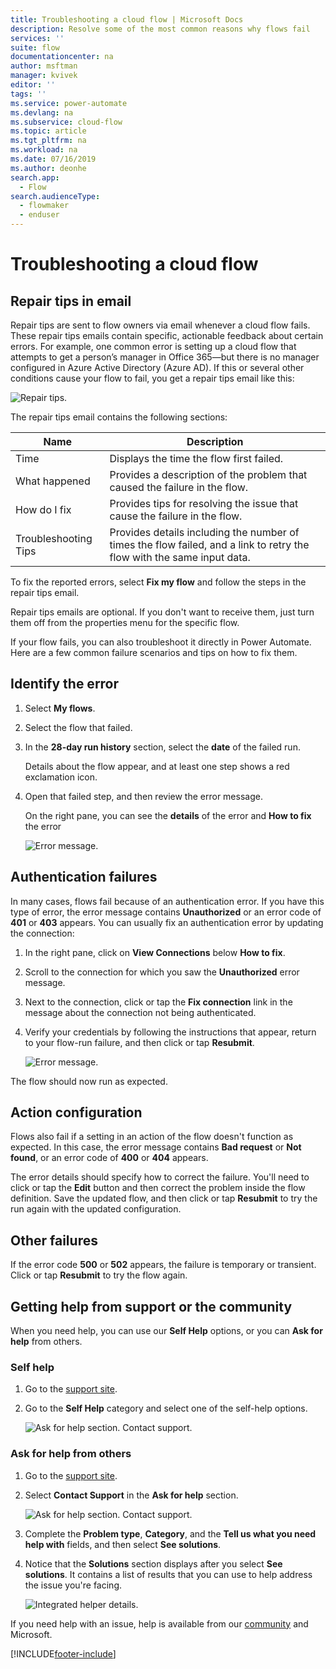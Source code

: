 ```yaml
---
title: Troubleshooting a cloud flow | Microsoft Docs
description: Resolve some of the most common reasons why flows fail
services: ''
suite: flow
documentationcenter: na
author: msftman
manager: kvivek
editor: ''
tags: ''
ms.service: power-automate
ms.devlang: na
ms.subservice: cloud-flow
ms.topic: article
ms.tgt_pltfrm: na
ms.workload: na
ms.date: 07/16/2019
ms.author: deonhe
search.app: 
  - Flow
search.audienceType: 
  - flowmaker
  - enduser
---
```

# Troubleshooting a cloud flow


## Repair tips in email

Repair tips are sent to flow owners via email whenever a cloud flow fails. These repair tips emails contain specific, actionable feedback about certain errors. For example, one common error is setting up a cloud flow that attempts to get a person’s manager in Office 365—but there is no manager configured in Azure Active Directory (Azure AD). If this or several other conditions cause your flow to fail, you get a repair tips email like this:

![Repair tips.](media/fix-flow-failures/repair-tips-email-2.png)

The repair tips email contains the following sections:

Name|Description
---|---
Time|Displays the time the flow first failed.
What happened|Provides a description of the problem that caused the failure in the flow.
How do I fix|Provides tips for resolving the issue that cause the failure in the flow.
Troubleshooting Tips|Provides details including the number of times the flow failed, and a link to retry the flow with the same input data.

To fix the reported errors, select **Fix my flow** and follow the steps in the repair tips email.

Repair tips emails are optional. If you don't want to receive them, just turn them off from the properties menu for the specific flow.

If your flow fails, you can also troubleshoot it directly in Power Automate.  Here are a few common failure scenarios and tips on how to fix them.

## Identify the error

1. Select **My flows**.
1. Select the flow that failed.
1. In the **28-day run history** section, select the **date** of the failed run.
   
   Details about the flow appear, and at least one step shows a red exclamation icon.
1. Open that failed step, and then review the error message.

   On the right pane, you can see the **details** of the error and **How to fix** the error 

   ![Error message.](./media/fix-flow-failures/identify-error.png)


## Authentication failures
In many cases, flows fail because of an authentication error. If you have this type of error, the error message contains **Unauthorized** or an error code of **401** or **403** appears. You can usually fix an authentication error by updating the connection:

1. In the right pane, click on **View Connections** below **How to fix**.
1. Scroll to the connection for which you saw the **Unauthorized** error message.
1. Next to the connection, click or tap the **Fix connection** link in the message about the connection not being authenticated.
1. Verify your credentials by following the instructions that appear, return to your flow-run failure, and then click or tap **Resubmit**.

   ![Error message.](./media/fix-flow-failures/resubmit.png)
   
 The flow should now run as expected.

## Action configuration
Flows also fail if a setting in an action of the flow doesn't function as expected. In this case, the error message contains **Bad request** or **Not found**, or an error code of **400** or **404** appears.

The error details should specify how to correct the failure. You'll need to click or tap the **Edit** button and then correct the problem inside the flow definition. Save the updated flow, and then click or tap **Resubmit** to try the run again with the updated configuration.

## Other failures
If the error code **500** or **502** appears, the failure is temporary or transient. Click or tap **Resubmit** to try the flow again.

## Getting help from support or the community

When you need help, you can use our **Self Help** options, or you can **Ask for help** from others.

### Self help 

1. Go to the [support site](https://flow.microsoft.com/support/).
1. Go to the **Self Help** category and select one of the self-help options.

    ![Ask for help section. Contact support.](media/fix-flow-failures/self-help-section.png)

### Ask for help from others

1. Go to the [support site](https://flow.microsoft.com/support/).
1. Select **Contact Support** in the **Ask for help** section.
    
    ![Ask for help section. Contact support.](media/fix-flow-failures/ask-for-help.png)

1. Complete the **Problem type**, **Category**, and the **Tell us what you need help with** fields, and then select **See solutions**. 

1. Notice that the **Solutions** section displays after you select **See solutions**. It contains a list of results that you can use to help address the issue you're facing. 

    ![Integrated helper details.](media/fix-flow-failures/support-request.png)

If you need help with an issue, help is available from our [community](https://go.microsoft.com/fwlink/?LinkID=787467) and Microsoft. 



[!INCLUDE[footer-include](includes/footer-banner.md)]